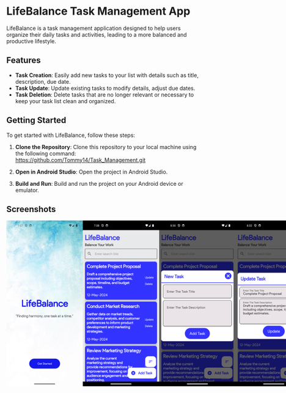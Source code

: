 # LifeBalance Task Management App

LifeBalance is a task management application designed to help users organize their daily tasks and activities, leading to a more balanced and productive lifestyle.

## Features

- **Task Creation**: Easily add new tasks to your list with details such as title, description, due date.
- **Task Update**: Update existing tasks to modify details, adjust due dates.
- **Task Deletion**: Delete tasks that are no longer relevant or necessary to keep your task list clean and organized.

## Getting Started

To get started with LifeBalance, follow these steps:

1. **Clone the Repository**: Clone this repository to your local machine using the following command: https://github.com/Tommy14/Task_Management.git

2. **Open in Android Studio**: Open the project in Android Studio.

3. **Build and Run**: Build and run the project on your Android device or emulator.

## Screenshots

<div style="display: flex; justify-content: space-around; align-items: center;">
    <img src="app/src/main/res/drawable/onboard_screen.png" width="200" alt="Onboard Screen">
    <img src="app/src/main/res/drawable/main_screen.png" width="200" alt="Main UI">
    <img src="app/src/main/res/drawable/add_task.png" width="200" alt="Add New Task">
    <img src="app/src/main/res/drawable/update_task.png" width="200" alt="Update Existing Task">
</div>




